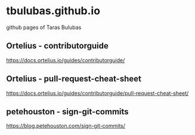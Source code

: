 # tbulubas.github.io
github pages of Taras Bulubas

## Ortelius - contributorguide
https://docs.ortelius.io/guides/contributorguide/

## Ortelius - pull-request-cheat-sheet
https://docs.ortelius.io/guides/contributorguide/pull-request-cheat-sheet/

## petehouston - sign-git-commits
https://blog.petehouston.com/sign-git-commits/
